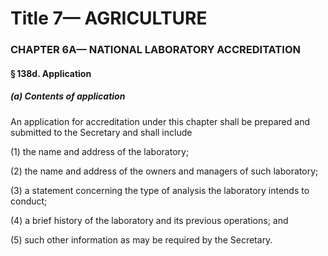
# Title 7— AGRICULTURE
### CHAPTER 6A— NATIONAL LABORATORY ACCREDITATION
#### § 138d. Application
##### (a) Contents of application

An application for accreditation under this chapter shall be prepared and submitted to the Secretary and shall include

(1) the name and address of the laboratory;

(2) the name and address of the owners and managers of such laboratory;

(3) a statement concerning the type of analysis the laboratory intends to conduct;

(4) a brief history of the laboratory and its previous operations; and

(5) such other information as may be required by the Secretary.
